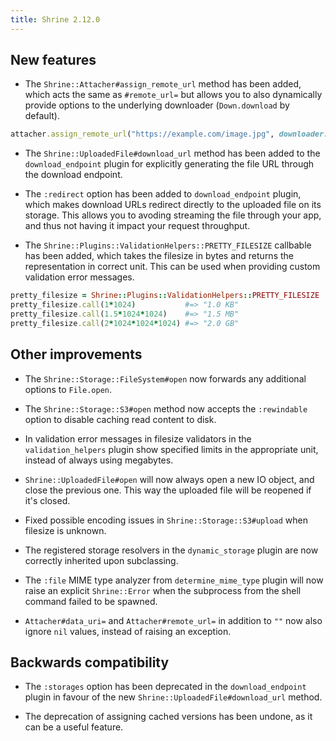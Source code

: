 ```yaml
---
title: Shrine 2.12.0
---
```


## New features

* The `Shrine::Attacher#assign_remote_url` method has been added, which acts the
  same as `#remote_url=` but allows you to also dynamically provide options to
  the underlying downloader (`Down.download` by default).

```rb
attacher.assign_remote_url("https://example.com/image.jpg", downloader: { 'Cookie' => 'abc123' })
```

* The `Shrine::UploadedFile#download_url` method has been added to the
  `download_endpoint` plugin for explicitly generating the file URL through
  the download endpoint.

* The `:redirect` option has been added to `download_endpoint` plugin, which
  makes download URLs redirect directly to the uploaded file on its storage.
  This allows you to avoding streaming the file through your app, and thus not
  having it impact your request throughput.

* The `Shrine::Plugins::ValidationHelpers::PRETTY_FILESIZE` callbable has been
  added, which takes the filesize in bytes and returns the representation in
  correct unit. This can be used when providing custom validation error messages.

```rb
pretty_filesize = Shrine::Plugins::ValidationHelpers::PRETTY_FILESIZE
pretty_filesize.call(1*1024)           #=> "1.0 KB"
pretty_filesize.call(1.5*1024*1024)    #=> "1.5 MB"
pretty_filesize.call(2*1024*1024*1024) #=> "2.0 GB"
```

## Other improvements

* The `Shrine::Storage::FileSystem#open` now forwards any additional options to
  `File.open`.

* The `Shrine::Storage::S3#open` method now accepts the `:rewindable` option to
  disable caching read content to disk.

* In validation error messages in filesize validators in the
  `validation_helpers` plugin show specified limits in the appropriate unit,
  instead of always using megabytes.

* `Shrine::UploadedFile#open` will now always open a new IO object, and close
  the previous one. This way the uploaded file will be reopened if it's closed.

* Fixed possible encoding issues in `Shrine::Storage::S3#upload` when filesize
  is unknown.

* The registered storage resolvers in the `dynamic_storage` plugin are now
  correctly inherited upon subclassing.

* The `:file` MIME type analyzer from `determine_mime_type` plugin will now
  raise an explicit `Shrine::Error` when the subprocess from the shell command
  failed to be spawned.

* `Attacher#data_uri=` and `Attacher#remote_url=` in addition to `""` now also
  ignore `nil` values, instead of raising an exception.

## Backwards compatibility

* The `:storages` option has been deprecated in the `download_endpoint` plugin
  in favour of the new `Shrine::UploadedFile#download_url` method.

* The deprecation of assigning cached versions has been undone, as it can be a
  useful feature.
